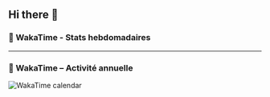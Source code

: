 ## Hi there 👋

### 📅 WakaTime - Stats hebdomadaires
<!--START_SECTION:waka-->
<!--END_SECTION:waka-->

---

### 📅 WakaTime – Activité annuelle

![WakaTime calendar](wakatime_calendar.svg)
